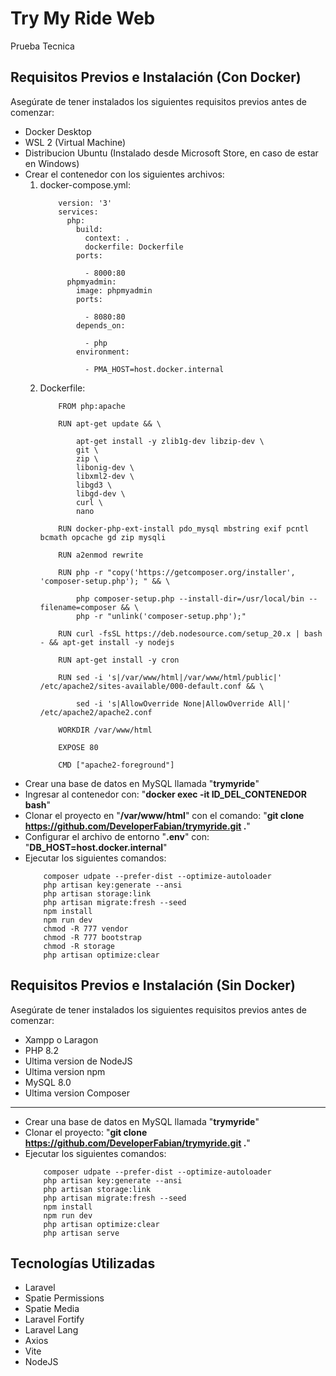 # Try My Ride Web

Prueba Tecnica

## Requisitos Previos e Instalación (Con Docker)

Asegúrate de tener instalados los siguientes requisitos previos antes de comenzar:

* Docker Desktop
* WSL 2 (Virtual Machine)
* Distribucion Ubuntu (Instalado desde Microsoft Store, en caso de estar en Windows)
* Crear el contenedor con los siguientes archivos:
    1. docker-compose.yml:
        ```
            version: '3'
            services:
              php:
                build:
                  context: .
                  dockerfile: Dockerfile
                ports:

                  - 8000:80
              phpmyadmin:
                image: phpmyadmin
                ports:

                  - 8080:80
                depends_on:

                  - php
                environment:

                  - PMA_HOST=host.docker.internal

    2. Dockerfile:
          ```
              FROM php:apache

              RUN apt-get update && \

                  apt-get install -y zlib1g-dev libzip-dev \
                  git \
                  zip \
                  libonig-dev \
                  libxml2-dev \
                  libgd3 \
                  libgd-dev \
                  curl \
                  nano

              RUN docker-php-ext-install pdo_mysql mbstring exif pcntl bcmath opcache gd zip mysqli

              RUN a2enmod rewrite

              RUN php -r "copy('https://getcomposer.org/installer', 'composer-setup.php'); " && \

                  php composer-setup.php --install-dir=/usr/local/bin --filename=composer && \
                  php -r "unlink('composer-setup.php');"

              RUN curl -fsSL https://deb.nodesource.com/setup_20.x | bash - && apt-get install -y nodejs

              RUN apt-get install -y cron

              RUN sed -i 's|/var/www/html|/var/www/html/public|' /etc/apache2/sites-available/000-default.conf && \

                  sed -i 's|AllowOverride None|AllowOverride All|' /etc/apache2/apache2.conf

              WORKDIR /var/www/html

              EXPOSE 80

              CMD ["apache2-foreground"]
* Crear una base de datos en MySQL llamada "**trymyride**"
* Ingresar al contenedor con: "**docker exec -it ID_DEL_CONTENEDOR bash**"
* Clonar el proyecto en "**/var/www/html**" con el comando: "**git clone https://github.com/DeveloperFabian/trymyride.git .**"
* Configurar el archivo de entorno "**.env**" con: "**DB_HOST=host.docker.internal**"
* Ejecutar los siguientes comandos:
  ```
      composer udpate --prefer-dist --optimize-autoloader
      php artisan key:generate --ansi
      php artisan storage:link
      php artisan migrate:fresh --seed
      npm install
      npm run dev
      chmod -R 777 vendor
      chmod -R 777 bootstrap
      chmod -R storage
      php artisan optimize:clear

## Requisitos Previos e Instalación (Sin Docker)

Asegúrate de tener instalados los siguientes requisitos previos antes de comenzar:

* Xampp o Laragon
* PHP 8.2
* Ultima version de NodeJS
* Ultima version npm
* MySQL 8.0
* Ultima version Composer
---
* Crear una base de datos en MySQL llamada "**trymyride**"
* Clonar el proyecto: "**git clone https://github.com/DeveloperFabian/trymyride.git .**"
* Ejecutar los siguientes comandos:
  ```
      composer udpate --prefer-dist --optimize-autoloader
      php artisan key:generate --ansi
      php artisan storage:link
      php artisan migrate:fresh --seed
      npm install
      npm run dev
      php artisan optimize:clear
      php artisan serve

## Tecnologías Utilizadas

* Laravel
* Spatie Permissions
* Spatie Media
* Laravel Fortify
* Laravel Lang
* Axios
* Vite
* NodeJS
